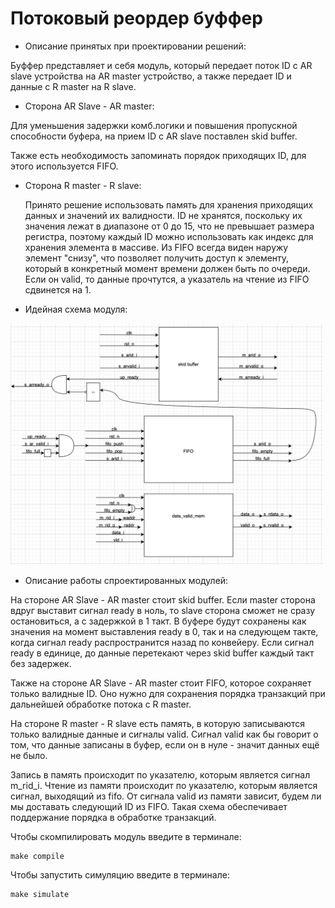 # Потоковый реордер буффер
- Описание принятых при проектировании решений:

Буффер представляет и себя модуль, который передает поток ID с AR slave устройства на AR master устройство, а также передает ID и данные с R master на R slave.

- Сторона AR Slave - AR master:

Для уменьшения задержки комб.логики и повышения пропускной способности буфера, на прием ID с AR slave поставлен skid buffer.

Также есть необходимость запоминать порядок приходящих ID, для этого используется FIFO.


- Сторона R master - R slave:

    Принято решение использовать память для хранения приходящих данных и значений их валидности. ID не хранятся, поскольку их значения лежат в диапазоне от 0 до 15, что не превышает размера регистра, поэтому каждый ID можно использовать как индекс для хранения элемента в массиве. Из FIFO всегда виден наружу элемент "снизу", что позволяет получить доступ к элементу, который в конкретный момент времени должен быть по очереди. Если он valid, то данные прочтутся, а указатель на чтение из FIFO сдвинется на 1.

- Идейная схема модуля:


<img src="../images/schema_reorder.png" width="500">


- Описание работы спроектированных модулей:


На стороне AR Slave - AR master стоит skid buffer. Если master сторона вдруг выставит сигнал ready в ноль, то slave сторона сможет не сразу остановиться, а с задержкой в 1 такт. В буфере будут сохранены как значения на момент выставления ready в 0, так и на следующем такте, когда сигнал ready распространится назад по конвейеру. Если сигнал ready в единице, до данные перетекают через skid buffer каждый такт без задержек.


Также на стороне AR Slave - AR master стоит FIFO, которое сохраняет только валидные ID.
Оно нужно для сохранения порядка транзакций при дальнейшей обработке потока с R master.


На стороне R master - R slave есть память, в которую записываются только валидные данные и сигналы valid. Сигнал valid как бы говорит о том, что данные записаны в буфер, если он в нуле - значит данных ещё не было.

Запись в память происходит по указателю, которым является сигнал m_rid_i. Чтение из памяти происходит по указателю, которым является сигнал, выходящий из fifo.
От сигнала valid из памяти зависит, будем ли мы доставать следующий ID из FIFO. Такая схема обеспечивает поддержание порядка в обработке транзакций.

Чтобы скомпилировать модуль введите в терминале:
```
make compile
```

Чтобы запустить симуляцию введите в терминале:
```
make simulate
```